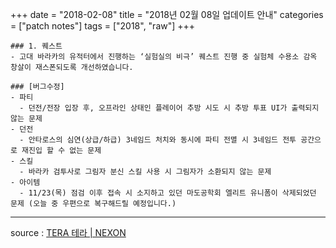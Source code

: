 +++
date = "2018-02-08"
title = "2018년 02월 08일 업데이트 안내"
categories = ["patch notes"]
tags = ["2018", "raw"]
+++

```
### 1. 퀘스트
- 고대 바라카의 유적터에서 진행하는 ‘실험실의 비극’ 퀘스트 진행 중 실험체 수용소 감옥 창살이 재스폰되도록 개선하였습니다.

### [버그수정]
- 파티
  - 던전/전장 입장 후, 오프라인 상태인 플레이어 추방 시도 시 추방 투표 UI가 출력되지 않는 문제
- 던전
  - 안타로스의 심연(상급/하급) 3네임드 처치와 동시에 파티 전멸 시 3네임드 전투 공간으로 재진입 할 수 없는 문제
- 스킬
  - 바라카 검투사로 그림자 분신 스킬 사용 시 그림자가 소환되지 않는 문제
- 아이템
  - 11/23(목) 점검 이후 접속 시 소지하고 있던 마도공학회 엘리트 유니폼이 삭제되었던 문제 (오늘 중 우편으로 복구해드릴 예정입니다.)
```

----

source : [TERA 테라 | NEXON](http://tera.nexon.com/news/update/view.aspx?n4articlesn=319)
